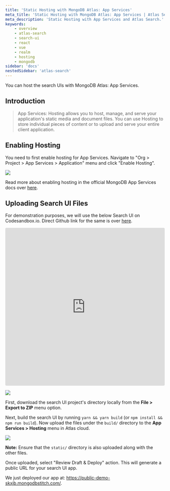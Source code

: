 ```yaml
---
title: 'Static Hosting with MongoDB Atlas: App Services'
meta_title: 'Static Hosting with MongoDB Atlas: App Services | Atlas Search'
meta_description: 'Static Hosting with App Services and Atlas Search.'
keywords:
    - overview
    - atlas-search
    - search-ui
    - react
    - vue
    - realm
    - hosting
    - mongodb
sidebar: 'docs'
nestedSidebar: 'atlas-search'
---
```


You can host the search UIs with MongoDB Atlas: App Services.

## Introduction

> App Services: Hosting allows you to host, manage, and serve your application's static media and document files. You can use Hosting to store individual pieces of content or to upload and serve your entire client application.


## Enabling Hosting

You need to first enable hosting for App Services. Navigate to "Org > Project > App Services > Application" menu and click "Enable Hosting".

![](https://i.imgur.com/XQ9kGGt.png)

Read more about enabling hosting in the official MongoDB App Services docs over [here](https://www.mongodb.com/docs/atlas/app-services/hosting/enable-hosting/).

## Uploading Search UI Files

For demonstration purposes, we will use the below Search UI on Codesandbox.io. Direct Github link for the same is over [here](https://github.com/appbaseio/searchbox/tree/master/packages/react-searchbox/examples/by-usecases/facet-filters).

<iframe src="https://codesandbox.io/embed/github/appbaseio/searchbox/tree/master/packages/react-searchbox/examples/by-usecases/facet-filters?fontsize=14&hidenavigation=1&theme=dark"
     style="width:100%; height:500px; border:0; border-radius: 4px; overflow:hidden;"
     title="@appbaseio/react-searchbox-mongo-facet-filters-example"
     allow="accelerometer; ambient-light-sensor; camera; encrypted-media; geolocation; gyroscope; hid; microphone; midi; payment; usb; vr; xr-spatial-tracking"
     sandbox="allow-forms allow-modals allow-popups allow-presentation allow-same-origin allow-scripts"
   ></iframe>

![](https://i.imgur.com/MFI9RKj.png)

First, download the search UI project's directory locally from the **File > Export to ZIP** menu option.


Next, build the search UI by running `yarn && yarn build` (or `npm install && npm run build`). Now upload the files under the `build/` directory to the **App Services > Hosting** menu in Atlas cloud.

![](https://i.imgur.com/4dz4dh1.png)

**Note:** Ensure that the `static/` directory is also uploaded along with the other files.

Once uploaded, select "Review Draft & Deploy" action. This will generate a public URL for your search UI app.

We just deployed our app at: https://public-demo-skxjb.mongodbstitch.com/.
